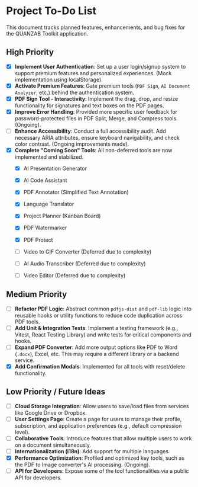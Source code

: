 # Project To-Do List

This document tracks planned features, enhancements, and bug fixes for the QUANZAB Toolkit application.

## High Priority

- [x] **Implement User Authentication**: Set up a user login/signup system to support premium features and personalized experiences. (Mock implementation using localStorage).
- [x] **Activate Premium Features**: Gate premium tools (`PDF Sign`, `AI Document Analyzer`, etc.) behind the authentication system.
- [x] **PDF Sign Tool - Interactivity**: Implement the drag, drop, and resize functionality for signatures and text boxes on the PDF pages.
- [x] **Improve Error Handling**: Provided more specific user feedback for password-protected files in PDF Split, Merge, and Compress tools. (Ongoing).
- [ ] **Enhance Accessibility**: Conduct a full accessibility audit. Add necessary ARIA attributes, ensure keyboard navigability, and check color contrast. (Ongoing improvements made).
- [x] **Complete "Coming Soon" Tools**: All non-deferred tools are now implemented and stabilized.
  - [x] AI Presentation Generator
  - [x] AI Code Assistant
  - [x] PDF Annotator (Simplified Text Annotation)
  - [x] Language Translator
  - [x] Project Planner (Kanban Board)
  - [x] PDF Watermarker
  - [x] PDF Protect
  - [ ] Video to GIF Converter (Deferred due to complexity)
  - [ ] AI Audio Transcriber (Deferred due to complexity)
  - [ ] Video Editor (Deferred due to complexity)


## Medium Priority

- [ ] **Refactor PDF Logic**: Abstract common `pdfjs-dist` and `pdf-lib` logic into reusable hooks or utility functions to reduce code duplication across PDF tools.
- [ ] **Add Unit & Integration Tests**: Implement a testing framework (e.g., Vitest, React Testing Library) and write tests for critical components and hooks.
- [ ] **Expand PDF Converter**: Add more output options like PDF to Word (`.docx`), Excel, etc. This may require a different library or a backend service.
- [x] **Add Confirmation Modals**: Implemented for all tools with reset/delete functionality.

## Low Priority / Future Ideas

- [ ] **Cloud Storage Integration**: Allow users to save/load files from services like Google Drive or Dropbox.
- [ ] **User Settings Page**: Create a page for users to manage their profile, subscription, and application preferences (e.g., default compression level).
- [ ] **Collaborative Tools**: Introduce features that allow multiple users to work on a document simultaneously.
- [ ] **Internationalization (i18n)**: Add support for multiple languages.
- [x] **Performance Optimization**: Profiled and optimized key tools, such as the PDF to Image converter's AI processing. (Ongoing).
- [ ] **API for Developers**: Expose some of the tool functionalities via a public API for developers.